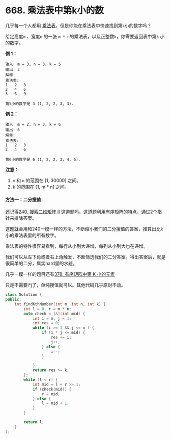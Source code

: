 # 668. 乘法表中第k小的数

几乎每一个人都用 [乘法表](https://baike.baidu.com/item/%E4%B9%98%E6%B3%95%E8%A1%A8)。但是你能在乘法表中快速找到第`k`小的数字吗？

给定高度`m` 、宽度`n` 的一张 `m * n`的乘法表，以及正整数`k`，你需要返回表中第`k` 小的数字。

**例 1：**

```
输入: m = 3, n = 3, k = 5
输出: 3
解释: 
乘法表:
1   2   3
2   4   6
3   6   9

第5小的数字是 3 (1, 2, 2, 3, 3).
```

**例 2：**

```
输入: m = 2, n = 3, k = 6
输出: 6
解释: 
乘法表:
1   2   3
2   4   6

第6小的数字是 6 (1, 2, 2, 3, 4, 6).
```

**注意：**

1. `m` 和 `n` 的范围在 \[1, 30000] 之间。
2. `k` 的范围在 \[1, m \* n] 之间。

#### 方法一：二分搜值

还记得[240. 搜索二维矩阵 II](https://leetcode-cn.com/problems/search-a-2d-matrix-ii/) 这道题吗。这道题利用有序矩阵的特点，通过2个指针来排除答案。

这题就会用和240一模一样的方法，不断缩小我们的二分搜值的答案，推算出比k小的乘法表里的所有数字。

乘法表的特性很容易看到，每行从小到大递增，每列从小到大也在递增。

我们可以从左下角或者右上角触发，不断筛选我们的二分答案。得出答案后，就是很简单的二分，属实hard里的水题。

几乎一模一样的题目还有[378. 有序矩阵中第 K 小的元素](https://leetcode-cn.com/problems/kth-smallest-element-in-a-sorted-matrix/)

只是不需要i\*j了，单纯搜值就可以。其他代码几乎原封不动。

```cpp
class Solution {
public:
    int findKthNumber(int m, int n, int k) {
        int l = 0, r = m * n;
        auto check = [&](int mid) {
            int i = m, j = 1;
            int res = 0;
            while (i >= 1 && j <= n ) {
                if (i * j <= mid) {
                    res += i;
                    j++;
                } else {
                    i--;
                }    

            }
            return res >= k;
        };
        while (l < r) {
            int mid = l + r >> 1;
            if (check(mid)) {
                r = mid;
            } else {
                l = mid + 1;
            }
        }

        return l;
    }
};
```

